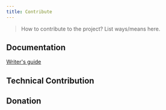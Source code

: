 ```yaml
---
title: Contribute
---
```


> How to contribute to the project? List ways/means here.

## Documentation

[Writer's guide](/writers-guide)

## Technical Contribution



## Donation

